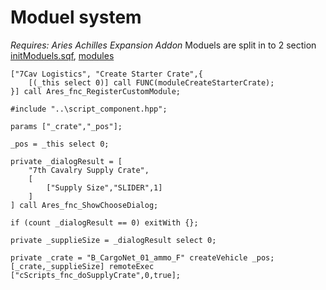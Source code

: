# Moduel system
_Requires: Aries Achilles Expansion Addon_
Moduels are split in to 2 section [initModuels.sqf](https://github.com/7Cav/cScripts/blob/master/cScripts/CavFnc/functions/init/fn_initModules.sqf), [modules](https://github.com/7Cav/cScripts/tree/master/cScripts/CavFnc/functions/modules)

```
["7Cav Logistics", "Create Starter Crate",{
    [(_this select 0)] call FUNC(moduleCreateStarterCrate);
}] call Ares_fnc_RegisterCustomModule;
```



```
#include "..\script_component.hpp";

params ["_crate","_pos"];

_pos = _this select 0;

private _dialogResult = [
    "7th Cavalry Supply Crate",
    [
        ["Supply Size","SLIDER",1]
    ]
] call Ares_fnc_ShowChooseDialog;

if (count _dialogResult == 0) exitWith {};

private _supplieSize = _dialogResult select 0;

private _crate = "B_CargoNet_01_ammo_F" createVehicle _pos;
[_crate,_supplieSize] remoteExec ["cScripts_fnc_doSupplyCrate",0,true];
```